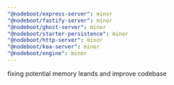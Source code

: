 ```yaml
---
"@nodeboot/express-server": minor
"@nodeboot/fastify-server": minor
"@nodeboot/ghost-server": minor
"@nodeboot/starter-persistence": minor
"@nodeboot/http-server": minor
"@nodeboot/koa-server": minor
"@nodeboot/engine": minor
---
```


fixing potential memory leands and improve codebase
